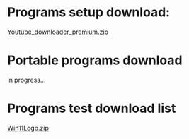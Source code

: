 # Programs setup download:
[Youtube_downloader_premium.zip](https://github.com/RunkangChen/Programs/files/10195075/Youtube_downloader_premium.zip)
# Portable programs download
in progress...
# Programs test download list
[Win11Logo.zip](https://github.com/RunkangChen/Programs/files/10179009/Win11Logo.zip)


